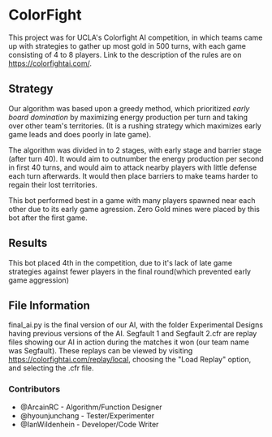# ColorFight

This project was for UCLA's Colorfight AI competition, in which teams came up with strategies to gather up most gold in 500 turns, with each game consisting of 4 to 8 players. Link to the description of the rules are on https://colorfightai.com/.

## Strategy ##
Our algorithm was based upon a greedy method, which prioritized *early board domination* by maximizing energy production per turn and taking over other team's territories. (It is a rushing strategy which maximizes early game leads and does poorly in late game).

The algorithm was divided in to 2 stages, with early stage and barrier stage (after turn 40). It would aim to outnumber the energy production per second in first 40 turns, and would aim to attack nearby players with little defense each turn afterwards. It would then place barriers to make teams harder to regain their lost territories.

This bot performed best in a game with many players spawned near each other due to its early game agression. 
Zero Gold mines were placed by this bot after the first game.

## Results ##
This bot placed 4th in the competition, due to it's lack of late game strategies against fewer players in the final round(which prevented early game aggression)

## File Information ##
final_ai.py is the final version of our AI, with the folder Experimental Designs having previous versions of the AI. Segfault 1 and Segfault 2.cfr are replay files showing our AI in action during the matches it won (our team name was Segfault). These replays can be viewed by visiting https://colorfightai.com/replay/local, choosing the "Load Replay" option, and selecting the .cfr file.

### Contributors ###
 - @ArcainRC - Algorithm/Function Designer
 - @hyounjunchang - Tester/Experimenter
 - @IanWildenhein - Developer/Code Writer
